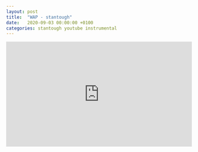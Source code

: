 ```yaml
---
layout: post
title:  "WAP - stantough"
date:   2020-09-03 00:00:00 +0100
categories: stantough youtube instrumental
---
```

<style>.embed-container { position: relative; padding-bottom: 56.25%; height: 0; overflow: hidden; max-width: 100%; } .embed-container iframe, .embed-container object, .embed-container embed { position: absolute; top: 0; left: 0; width: 100%; height: 100%; }</style><div class='embed-container'><iframe src='https://www.youtube.com/embed/uj89IV8VCsw' frameborder='0' allowfullscreen></iframe></div>
